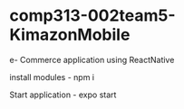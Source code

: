 # comp313-002team5-KimazonMobile
e- Commerce application using ReactNative
 
install modules  -  npm i
 
Start application - expo start 
